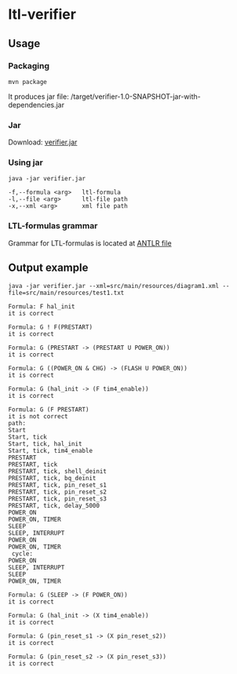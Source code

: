 # ltl-verifier

## Usage
### Packaging
`mvn package`

It produces jar file: /target/verifier-1.0-SNAPSHOT-jar-with-dependencies.jar

### Jar
Download: [verifier.jar](https://github.com/mikita95/ltl-verifier/releases/download/1.1/verifier.jar)

### Using jar
`java -jar verifier.jar`

```
-f,--formula <arg>   ltl-formula
-l,--file <arg>      ltl-file path
-x,--xml <arg>       xml file path
```

### LTL-formulas grammar
Grammar for LTL-formulas is located at [ANTLR file](https://github.com/mikita95/ltl-verifier/blob/master/src/main/antlr4/Ltl.g4)

## Output example
```java -jar verifier.jar --xml=src/main/resources/diagram1.xml --file=src/main/resources/test1.txt```
```
Formula: F hal_init
it is correct

Formula: G ! F(PRESTART)
it is correct

Formula: G (PRESTART -> (PRESTART U POWER_ON))
it is correct

Formula: G ((POWER_ON & CHG) -> (FLASH U POWER_ON))
it is correct

Formula: G (hal_init -> (F tim4_enable))
it is correct

Formula: G (F PRESTART)
it is not correct
path:
Start
Start, tick
Start, tick, hal_init
Start, tick, tim4_enable
PRESTART
PRESTART, tick
PRESTART, tick, shell_deinit
PRESTART, tick, bq_deinit
PRESTART, tick, pin_reset_s1
PRESTART, tick, pin_reset_s2
PRESTART, tick, pin_reset_s3
PRESTART, tick, delay_5000
POWER_ON
POWER_ON, TIMER
SLEEP
SLEEP, INTERRUPT
POWER_ON
POWER_ON, TIMER
 cycle:
POWER_ON
SLEEP, INTERRUPT
SLEEP
POWER_ON, TIMER

Formula: G (SLEEP -> (F POWER_ON))
it is correct

Formula: G (hal_init -> (X tim4_enable))
it is correct

Formula: G (pin_reset_s1 -> (X pin_reset_s2))
it is correct

Formula: G (pin_reset_s2 -> (X pin_reset_s3))
it is correct
```
